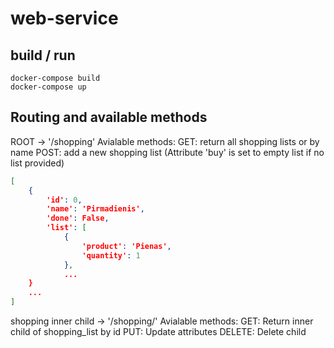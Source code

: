 # web-service
## build / run
```
docker-compose build
docker-compose up
```
## Routing and available methods

ROOT -> '/shopping'
Avialable methods:
    GET: return all shopping lists or by name
    POST: add a new shopping list (Attribute 'buy' is set to empty list if no list provided)
```JSON
[
    {
        'id': 0,
        'name': 'Pirmadienis',
        'done': False,
        'list': [
            {
                'product': 'Pienas',
                'quantity': 1
            },
        	...
    }
    ...
]
```

shopping inner child -> '/shopping/<id>'
Avialable methods:
    GET: Return inner child of shopping_list by id
    PUT: Update attributes
    DELETE: Delete child
